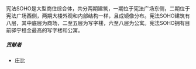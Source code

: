 宪法SOHO是大型商住综合体，共分两期建筑，一期位于宪法广场东侧，二期位于宪法广场西侧，两期大楼外观和内部结构一样，且成镜像分布。宪法SOHO建筑有八层，其中底层为商场，二至五层为写字楼，六至八层为公寓。宪法SOHO拥有目前驿宁租金最高的写字楼和公寓。

##### 贡献者

* 庄比